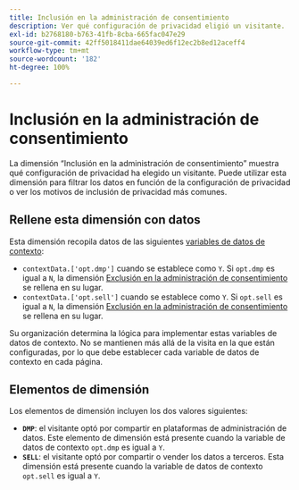 ```yaml
---
title: Inclusión en la administración de consentimiento
description: Ver qué configuración de privacidad eligió un visitante.
exl-id: b2768180-b763-41fb-8cba-665fac047e29
source-git-commit: 42ff5018411dae64039ed6f12ec2b8ed12aceff4
workflow-type: tm+mt
source-wordcount: '182'
ht-degree: 100%

---
```


# Inclusión en la administración de consentimiento

La dimensión “Inclusión en la administración de consentimiento” muestra qué configuración de privacidad ha elegido un visitante. Puede utilizar esta dimensión para filtrar los datos en función de la configuración de privacidad o ver los motivos de inclusión de privacidad más comunes.

## Rellene esta dimensión con datos

Esta dimensión recopila datos de las siguientes [variables de datos de contexto](/help/implement/vars/page-vars/contextdata.md):

* `contextData.['opt.dmp']` cuando se establece como `Y`. Si `opt.dmp` es igual a `N`, la dimensión [Exclusión en la administración de consentimiento](cm-opt-out.md) se rellena en su lugar.
* `contextData.['opt.sell']` cuando se establece como `Y`. Si `opt.sell` es igual a `N`, la dimensión [Exclusión en la administración de consentimiento](cm-opt-out.md) se rellena en su lugar.

Su organización determina la lógica para implementar estas variables de datos de contexto. No se mantienen más allá de la visita en la que están configuradas, por lo que debe establecer cada variable de datos de contexto en cada página.

## Elementos de dimensión

Los elementos de dimensión incluyen los dos valores siguientes:

* **`DMP`**: el visitante optó por compartir en plataformas de administración de datos. Este elemento de dimensión está presente cuando la variable de datos de contexto `opt.dmp` es igual a `Y`.
* **`SELL`**: el visitante optó por compartir o vender los datos a terceros. Esta dimensión está presente cuando la variable de datos de contexto `opt.sell` es igual a `Y`.

